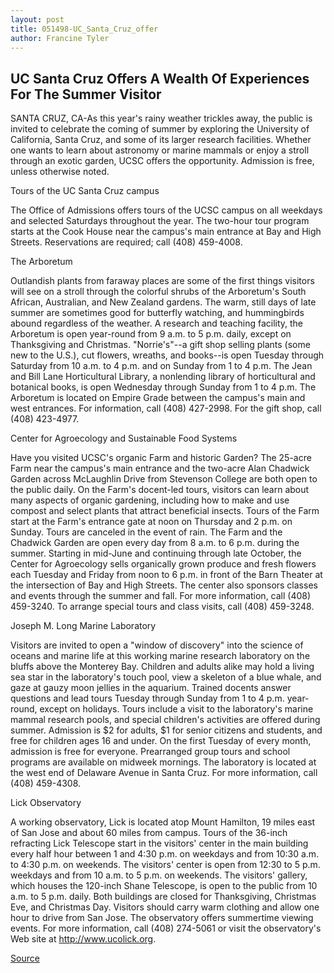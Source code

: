 ```yaml
---
layout: post
title: 051498-UC_Santa_Cruz_offer
author: Francine Tyler
---
```


## UC Santa Cruz Offers A Wealth Of Experiences For The Summer Visitor

SANTA CRUZ, CA-As this year's rainy weather trickles away, the public is invited to celebrate the coming of summer by exploring the University of California, Santa Cruz, and some of its larger research facilities. Whether one wants to learn about astronomy or marine mammals or enjoy a stroll through an exotic garden, UCSC offers the opportunity. Admission is free, unless otherwise noted.

Tours of the UC Santa Cruz campus

The Office of Admissions offers tours of the UCSC campus on all weekdays and selected Saturdays throughout the year. The two-hour tour program starts at the Cook House near the campus's main entrance at Bay and High Streets. Reservations are required; call (408) 459-4008.

The Arboretum

Outlandish plants from faraway places are some of the first things visitors will see on a stroll through the colorful shrubs of the Arboretum's South African, Australian, and New Zealand gardens. The warm, still days of late summer are sometimes good for butterfly watching, and hummingbirds abound regardless of the weather. A research and teaching facility, the Arboretum is open year-round from 9 a.m. to 5 p.m. daily, except on Thanksgiving and Christmas. "Norrie's"--a gift shop selling plants (some new to the U.S.), cut flowers, wreaths, and books--is open Tuesday through Saturday from 10 a.m. to 4 p.m. and on Sunday from 1 to 4 p.m. The Jean and Bill Lane Horticultural Library, a nonlending library of horticultural and botanical books, is open Wednesday through Sunday from 1 to 4 p.m. The Arboretum is located on Empire Grade between the campus's main and west entrances. For information, call (408) 427-2998. For the gift shop, call (408) 423-4977.

Center for Agroecology and Sustainable Food Systems

Have you visited UCSC's organic Farm and historic Garden? The 25-acre Farm near the campus's main entrance and the two-acre Alan Chadwick Garden across McLaughlin Drive from Stevenson College are both open to the public daily. On the Farm's docent-led tours, visitors can learn about many aspects of organic gardening, including how to make and use compost and select plants that attract beneficial insects. Tours of the Farm start at the Farm's entrance gate at noon on Thursday and 2 p.m. on Sunday. Tours are canceled in the event of rain. The Farm and the Chadwick Garden are open every day from 8 a.m. to 6 p.m. during the summer. Starting in mid-June and continuing through late October, the Center for Agroecology sells organically grown produce and fresh flowers each Tuesday and Friday from noon to 6 p.m. in front of the Barn Theater at the intersection of Bay and High Streets. The center also sponsors classes and events through the summer and fall. For more information, call (408) 459-3240. To arrange special tours and class visits, call (408) 459-3248.

Joseph M. Long Marine Laboratory

Visitors are invited to open a "window of discovery" into the science of oceans and marine life at this working marine research laboratory on the bluffs above the Monterey Bay. Children and adults alike may hold a living sea star in the laboratory's touch pool, view a skeleton of a blue whale, and gaze at gauzy moon jellies in the aquarium. Trained docents answer questions and lead tours Tuesday through Sunday from 1 to 4 p.m. year-round, except on holidays. Tours include a visit to the laboratory's marine mammal research pools, and special children's activities are offered during summer. Admission is $2 for adults, $1 for senior citizens and students, and free for children ages 16 and under. On the first Tuesday of every month, admission is free for everyone. Prearranged group tours and school programs are available on midweek mornings. The laboratory is located at the west end of Delaware Avenue in Santa Cruz. For more information, call (408) 459-4308.

Lick Observatory

A working observatory, Lick is located atop Mount Hamilton, 19 miles east of San Jose and about 60 miles from campus. Tours of the 36-inch refracting Lick Telescope start in the visitors' center in the main building every half hour between 1 and 4:30 p.m. on weekdays and from 10:30 a.m. to 4:30 p.m. on weekends. The visitors' center is open from 12:30 to 5 p.m. weekdays and from 10 a.m. to 5 p.m. on weekends. The visitors' gallery, which houses the 120-inch Shane Telescope, is open to the public from 10 a.m. to 5 p.m. daily. Both buildings are closed for Thanksgiving, Christmas Eve, and Christmas Day. Visitors should carry warm clothing and allow one hour to drive from San Jose. The observatory offers summertime viewing events. For more information, call (408) 274-5061 or visit the observatory's Web site at <http://www.ucolick.org>.

[Source](http://www1.ucsc.edu/news_events/press_releases/archive/97-98/05-98/051498-UC_Santa_Cruz_offer.html "Permalink to 051498-UC_Santa_Cruz_offer")